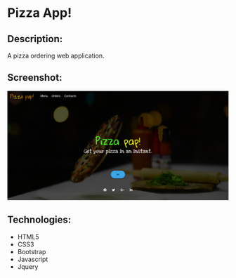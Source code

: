 # Pizza App!


## Description: 
A pizza ordering web application.


## Screenshot:
<img src="images/shot.png" width="1000">

## Technologies:
* HTML5
* CSS3
* Bootstrap
* Javascript
* Jquery
